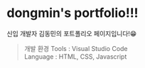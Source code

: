 # dongmin's portfolio!!!   
신입 개발자 김동민의 포트폴리오 페이지입니다!😁   

> 개발 환경
> Tools : Visual Studio Code   
> Language : HTML, CSS, Javascript
